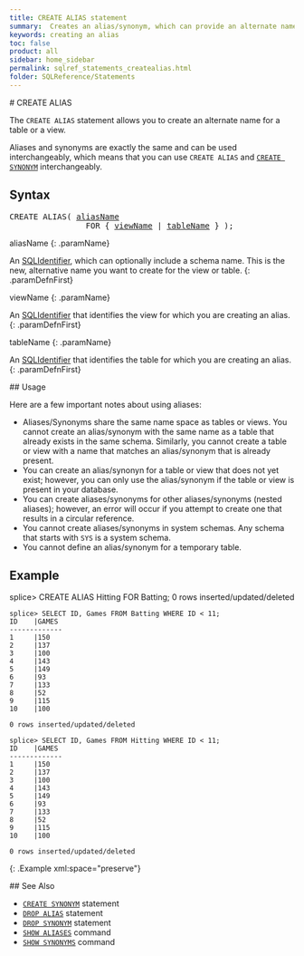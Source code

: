 ```yaml
---
title: CREATE ALIAS statement
summary:  Creates an alias/synonym, which can provide an alternate name for a table or a view.
keywords: creating an alias
toc: false
product: all
sidebar: home_sidebar
permalink: sqlref_statements_createalias.html
folder: SQLReference/Statements
---
```

<section>
<div class="TopicContent" data-swiftype-index="true" markdown="1">
# CREATE ALIAS

The `CREATE ALIAS` statement allows you to create an alternate name
for a table or a view.

<p class="noteIcon">Aliases and synonyms are exactly the same and can be used interchangeably, which means that you can use <code>CREATE ALIAS</code> and <code><a href="sqlref_statements_createsynonym.html">CREATE SYNONYM</a></code> interchangeably.</p>

## Syntax

<div class="fcnWrapperWide"><pre class="FcnSyntax">
CREATE ALIAS( <a href="sqlref_identifiers_types.html#AliasName">aliasName</a>
                FOR { <a href="sqlref_identifiers_types.html#ViewName">viewName</a> | <a href="sqlref_identifiers_types.html#TableName">tableName</a> } );</pre>

</div>
<div class="paramList" markdown="1">
aliasName
{: .paramName}

An [SQLIdentifier](sqlref_identifiers_intro.html), which can optionally
include a schema name. This is the new, alternative name you want to create for the
view or table.
{: .paramDefnFirst}

viewName
{: .paramName}

An [SQLIdentifier](sqlref_identifiers_intro.html) that identifies the
view for which you are creating an alias.
{: .paramDefnFirst}

tableName
{: .paramName}

An [SQLIdentifier](sqlref_identifiers_intro.html) that identifies the
table for which you are creating an alias.
{: .paramDefnFirst}

</div>
## Usage

Here are a few important notes about using aliases:

* Aliases/Synonyms share the same name space as tables or views. You cannot
  create an alias/synonym with the same name as a table that already exists in
  the same schema. Similarly, you cannot create a table or view with a
  name that matches an alias/synonym that is already present.
* You can create an alias/synonyn for a table or view that does not yet exist;
  however, you can only use the alias/synonym if the table or view is present
  in your database.
* You can create aliases/synonyms for other aliases/synonyms (nested aliases); however, an error will occur if you attempt to create one that results in a circular reference.
* You cannot create aliases/synonyms in system schemas. Any schema that starts with `SYS` is a system schema.
* You cannot define an alias/synonym for a temporary table.

## Example

<div class="preWrapper" markdown="1">
    splice> CREATE ALIAS Hitting FOR Batting;
    0 rows inserted/updated/deleted

    splice> SELECT ID, Games FROM Batting WHERE ID < 11;
    ID    |GAMES
    -------------
    1     |150
    2     |137
    3     |100
    4     |143
    5     |149
    6     |93
    7     |133
    8     |52
    9     |115
    10    |100

    0 rows inserted/updated/deleted

    splice> SELECT ID, Games FROM Hitting WHERE ID < 11;
    ID    |GAMES
    -------------
    1     |150
    2     |137
    3     |100
    4     |143
    5     |149
    6     |93
    7     |133
    8     |52
    9     |115
    10    |100

    0 rows inserted/updated/deleted
{: .Example xml:space="preserve"}

</div>
## See Also

* [`CREATE SYNONYM`](sqlref_statements_createsynonym.html) statement
* [`DROP ALIAS`](sqlref_statements_dropalias.html) statement
* [`DROP SYNONYM`](sqlref_statements_dropsynonym.html) statement
* [`SHOW ALIASES`](cmdlineref_showaliases.html) command
* [`SHOW SYNONYMS`](cmdlineref_showsynonyms.html) command

</div>
</section>
